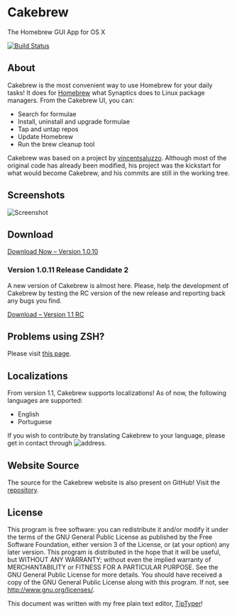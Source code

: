 # Cakebrew

The Homebrew GUI App for OS X

[![Build Status](https://travis-ci.org/brunophilipe/Cakebrew.svg?branch=master)](https://travis-ci.org/brunophilipe/Cakebrew)

## About

Cakebrew is the most convenient way to use Homebrew for your daily tasks! It does for [Homebrew](http://brew.sh) what Synaptics does to Linux package managers. From the Cakebrew UI, you can:

* Search for formulae
* Install, uninstall and upgrade formulae
* Tap and untap repos
* Update Homebrew
* Run the brew cleanup tool

Cakebrew was based on a project by [vincentsaluzzo](https://github.com/vincentsaluzzo/Homebrew-GUI). Although most of the original code has already been modified, his project was the kickstart for what would become Cakebrew, and his commits are still in the working tree.

## Screenshots

![Screenshot](https://www.cakebrew.com/assets/img/app-bg.png)

## Download

[Download Now – Version 1.0.10](https://www.cakebrew.com)

### Version 1.0.11 Release Candidate 2

A new version of Cakebrew is almost here. Please, help the development of Cakebrew by testing the RC version of the new release and reporting back any bugs you find.

[Download – Version 1.1 RC](https://cakebrew.com/files/cakebrew-1.1rc.zip)

## Problems using ZSH?

Please visit [this page](https://github.com/brunophilipe/Cakebrew/wiki#using-zsh-shell).

## Localizations

From version 1.1, Cakebrew supports localizations!
As of now, the following languages are supported:

* English
* Portuguese

If you wish to contribute by translating Cakebrew to your language, please get in contact through ![address](https://raw.githubusercontent.com/brunophilipe/Cakebrew/dev/address.png).

## Website Source

The source for the Cakebrew website is also present on GitHub! Visit the [repository](https://github.com/brunophilipe/Cakebrew-site/).

## License

This program is free software: you can redistribute it and/or modify it under the terms of the GNU General Public License as published by the Free Software Foundation, either version 3 of the License, or (at your option) any later version.
This program is distributed in the hope that it will be useful, but WITHOUT ANY WARRANTY; without even the implied warranty of MERCHANTABILITY or FITNESS FOR A PARTICULAR PURPOSE.  See the GNU General Public License for more details.
You should have received a copy of the GNU General Public License along with this program.  If not, see [<http://www.gnu.org/licenses/>](http://www.gnu.org/licenses/).

This document was written with my free plain text editor, [TipTyper](https://brunophilipe.com/software/tiptyper)!
